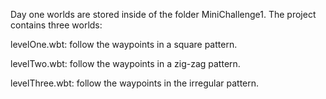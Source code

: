 Day one worlds are stored inside of the folder MiniChallenge1. The project contains three worlds:

levelOne.wbt: follow the waypoints in a square pattern.

levelTwo.wbt: follow the waypoints in a zig-zag pattern.

levelThree.wbt: follow the waypoints in the irregular pattern.
